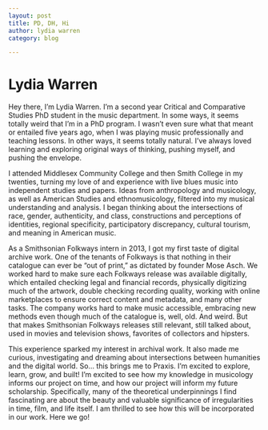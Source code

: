```yaml
---
layout: post
title: PD, DH, Hi
author: lydia warren
category: blog

---
```

# Lydia Warren



Hey there, I’m Lydia Warren. I’m a second year Critical and Comparative Studies PhD student in the music department. In some ways, it seems totally weird that I’m in a PhD program. I wasn’t even sure what that meant or entailed five years ago, when I was playing music professionally and teaching lessons. In other ways, it seems totally natural. I’ve always loved learning and exploring original ways of thinking, pushing myself, and pushing the envelope.

I attended Middlesex Community College and then Smith College in my twenties, turning my love of and experience with live blues music into independent studies and papers. Ideas from anthropology and musicology, as well as American Studies and ethnomusicology, filtered into my musical understanding and analysis. I began thinking about the intersections of race, gender, authenticity, and class, constructions and perceptions of identities, regional specificity, participatory discrepancy, cultural tourism, and meaning in American music.

As a Smithsonian Folkways intern in 2013, I got my first taste of digital archive work. One of the tenants of Folkways is that nothing in their catalogue can ever be “out of print,” as dictated by founder Mose Asch. We worked hard to make sure each Folkways release was available digitally, which entailed checking legal and financial records, physically digitizing much of the artwork, double checking recording quality, working with online marketplaces to ensure correct content and metadata, and many other tasks. The company works hard to make music accessible, embracing new methods even though much of the catalogue is, well, old. And weird. But that makes Smithsonian Folkways releases still relevant, still talked about, used in movies and television shows, favorites of collectors and hipsters.

This experience sparked my interest in archival work. It also made me curious, investigating and dreaming about intersections between humanities and the digital world. So… this brings me to Praxis. I’m excited to explore, learn, grow, and built! I’m excited to see how my knowledge in musicology informs our project on time, and how our project will inform my future scholarship. Specifically, many of the theoretical underpinnings I find fascinating are about the beauty and valuable significance of irregularities in time, film, and life itself. I am thrilled to see how this will be incorporated in our work. Here we go!
